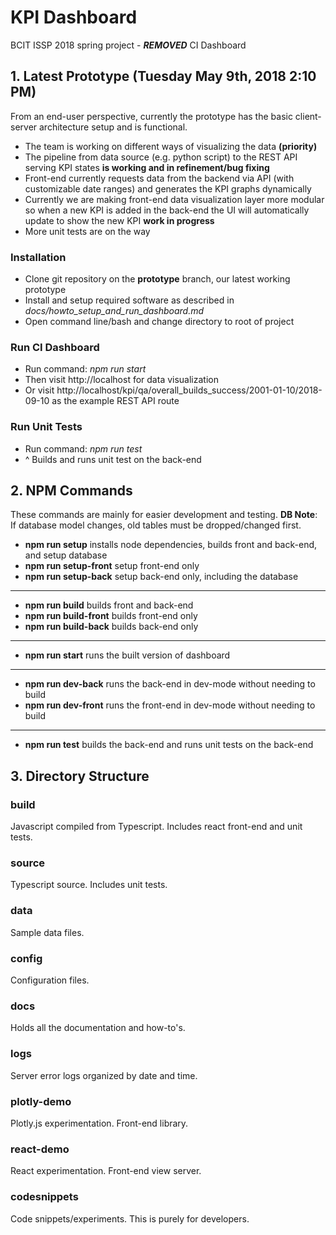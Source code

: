 # KPI Dashboard

BCIT ISSP 2018 spring project - ***REMOVED*** CI Dashboard


## 1. Latest Prototype (Tuesday May 9th, 2018 2:10 PM)
From an end-user perspective, currently the prototype has the basic client-server architecture setup and is functional.

* The team is working on different ways of visualizing the data **(priority)**
* The pipeline from data source (e.g. python script) to the REST API serving KPI states **is working and in refinement/bug fixing**
* Front-end currently requests data from the backend via API (with customizable date ranges) and generates the KPI graphs dynamically
* Currently we are making front-end data visualization layer more modular so when a new KPI is added in the back-end the UI will automatically update to show the new KPI **work in progress**
* More unit tests are on the way

### Installation

* Clone git repository on the **prototype** branch, our latest working prototype
* Install and setup required software as described in *docs/howto_setup_and_run_dashboard.md*
* Open command line/bash and change directory to root of project

### Run CI Dashboard

* Run command: *npm run start*
* Then visit http://localhost for data visualization
* Or visit http://localhost/kpi/qa/overall_builds_success/2001-01-10/2018-09-10 as the example REST API route

### Run Unit Tests

* Run command: *npm run test*
* ^ Builds and runs unit test on the back-end


## 2. NPM Commands
These commands are mainly for easier development and testing. **DB Note**: If database model changes, old tables must be dropped/changed first.

* **npm run setup** installs node dependencies, builds front and back-end, and setup database
* **npm run setup-front** setup front-end only
* **npm run setup-back** setup back-end only, including the database
***
* **npm run build** builds front and back-end
* **npm run build-front** builds front-end only
* **npm run build-back** builds back-end only
***
* **npm run start** runs the built version of dashboard
***
* **npm run dev-back** runs the back-end in dev-mode without needing to build
* **npm run dev-front** runs the front-end in dev-mode without needing to build
***
* **npm run test** builds the back-end and runs unit tests on the back-end


## 3. Directory Structure

### build
Javascript compiled from Typescript. Includes react front-end and unit tests.

### source
Typescript source. Includes unit tests.

### data
Sample data files.

### config
Configuration files.

### docs
Holds all the documentation and how-to's.

### logs
Server error logs organized by date and time.

### plotly-demo
Plotly.js experimentation. Front-end library.

### react-demo
React experimentation. Front-end view server.

### codesnippets
Code snippets/experiments. This is purely for developers.